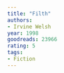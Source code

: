 ```yaml
---
title: "Filth"
authors:
- Irvine Welsh
year: 1998
goodreads: 23966
rating: 5
tags:
- Fiction
---
```

